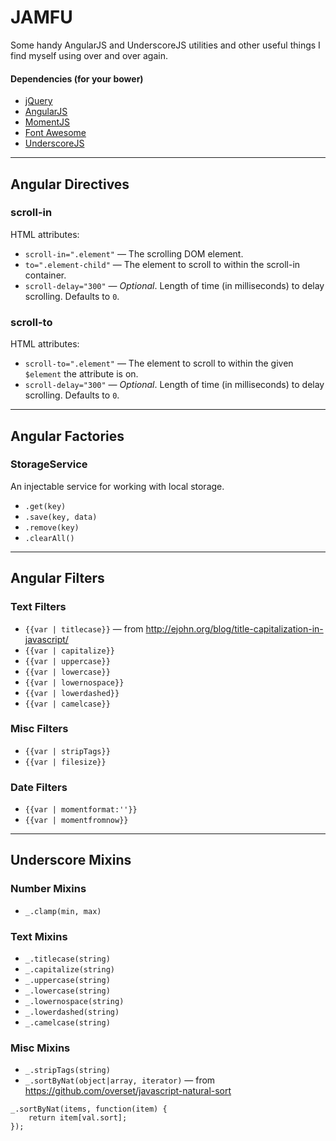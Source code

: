 # JAMFU
Some handy AngularJS and UnderscoreJS utilities and other useful things I find myself using over and over again.

#### Dependencies (for your bower)
- [jQuery](https://jquery.com/)
- [AngularJS](https://angularjs.org/)
- [MomentJS](http://momentjs.com/)
- [Font Awesome](http://fontawesome.io/)
- [UnderscoreJS](http://underscorejs.org/)

---

## Angular Directives
### scroll-in
HTML attributes:
- `scroll-in=".element"` — The scrolling DOM element.
- `to=".element-child"` — The element to scroll to within the scroll-in container.
- `scroll-delay="300"` — _Optional_. Length of time (in milliseconds) to delay scrolling. Defaults to `0`.

### scroll-to
HTML attributes:
- `scroll-to=".element"` — The element to scroll to within the given `$element` the attribute is on.
- `scroll-delay="300"` — _Optional_. Length of time (in milliseconds) to delay scrolling. Defaults to `0`.

---

## Angular Factories
### StorageService
An injectable service for working with local storage.
- `.get(key)`
- `.save(key, data)`
- `.remove(key)`
- `.clearAll()`

---

## Angular Filters
### Text Filters
- `{{var | titlecase}}` — from http://ejohn.org/blog/title-capitalization-in-javascript/
- `{{var | capitalize}}`
- `{{var | uppercase}}`
- `{{var | lowercase}}`
- `{{var | lowernospace}}`
- `{{var | lowerdashed}}`
- `{{var | camelcase}}`

### Misc Filters
- `{{var | stripTags}}`
- `{{var | filesize}}`

### Date Filters
- `{{var | momentformat:''}}`
- `{{var | momentfromnow}}`

---

## Underscore Mixins
### Number Mixins
- `_.clamp(min, max)`

### Text Mixins
- `_.titlecase(string)`
- `_.capitalize(string)`
- `_.uppercase(string)`
- `_.lowercase(string)`
- `_.lowernospace(string)`
- `_.lowerdashed(string)`
- `_.camelcase(string)`

### Misc Mixins
- `_.stripTags(string)`
- `_.sortByNat(object|array, iterator)` — from https://github.com/overset/javascript-natural-sort
```
_.sortByNat(items, function(item) {
    return item[val.sort];
});
```
